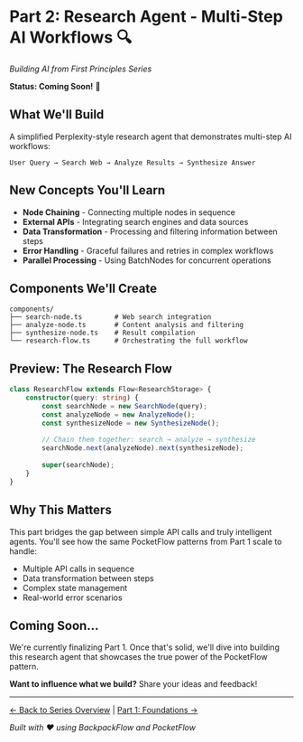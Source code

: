 # Part 2: Research Agent - Multi-Step AI Workflows 🔍

*Building AI from First Principles Series*

**Status: Coming Soon!** 🚧

## What We'll Build

A simplified Perplexity-style research agent that demonstrates multi-step AI workflows:

```
User Query → Search Web → Analyze Results → Synthesize Answer
```

## New Concepts You'll Learn

- **Node Chaining** - Connecting multiple nodes in sequence
- **External APIs** - Integrating search engines and data sources  
- **Data Transformation** - Processing and filtering information between steps
- **Error Handling** - Graceful failures and retries in complex workflows
- **Parallel Processing** - Using BatchNodes for concurrent operations

## Components We'll Create

```
components/
├── search-node.ts        # Web search integration
├── analyze-node.ts       # Content analysis and filtering
├── synthesize-node.ts    # Result compilation
└── research-flow.ts      # Orchestrating the full workflow
```

## Preview: The Research Flow

```typescript
class ResearchFlow extends Flow<ResearchStorage> {
    constructor(query: string) {
        const searchNode = new SearchNode(query);
        const analyzeNode = new AnalyzeNode();
        const synthesizeNode = new SynthesizeNode();
        
        // Chain them together: search → analyze → synthesize
        searchNode.next(analyzeNode).next(synthesizeNode);
        
        super(searchNode);
    }
}
```

## Why This Matters

This part bridges the gap between simple API calls and truly intelligent agents. You'll see how the same PocketFlow patterns from Part 1 scale to handle:

- Multiple API calls in sequence
- Data transformation between steps
- Complex state management
- Real-world error scenarios

## Coming Soon...

We're currently finalizing Part 1. Once that's solid, we'll dive into building this research agent that showcases the true power of the PocketFlow pattern.

**Want to influence what we build?** Share your ideas and feedback!

---

[← Back to Series Overview](../README.md) | [Part 1: Foundations →](../01-foundations/)

*Built with ❤️ using BackpackFlow and PocketFlow*
